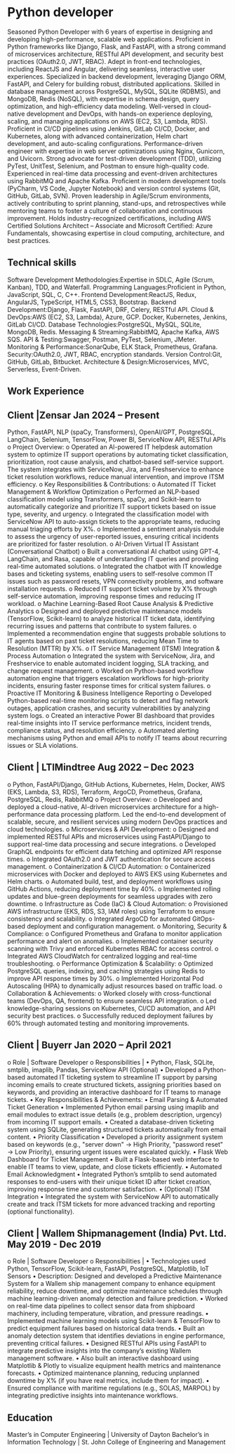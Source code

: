 # Python developer 
Seasoned Python Developer with 6 years of expertise in designing and developing high-performance, scalable web applications. Proficient in Python frameworks like Django, Flask, and FastAPI, with a strong command of microservices architecture, RESTful API development, and security best practices (OAuth2.0, JWT, RBAC). Adept in front-end technologies, including ReactJS and Angular, delivering seamless, interactive user experiences.
Specialized in backend development, leveraging Django ORM, FastAPI, and Celery for building robust, distributed applications. Skilled in database management across PostgreSQL, MySQL, SQLite (RDBMS), and MongoDB, Redis (NoSQL), with expertise in schema design, query optimization, and high-efficiency data modeling.
Well-versed in cloud-native development and DevOps, with hands-on experience deploying, scaling, and managing applications on AWS (EC2, S3, Lambda, RDS). Proficient in CI/CD pipelines using Jenkins, GitLab CI/CD, Docker, and Kubernetes, along with advanced containerization, Helm chart development, and auto-scaling configurations.
Performance-driven engineer with expertise in web server optimizations using Nginx, Gunicorn, and Uvicorn. Strong advocate for test-driven development (TDD), utilizing PyTest, UnitTest, Selenium, and Postman to ensure high-quality code. Experienced in real-time data processing and event-driven architectures using RabbitMQ and Apache Kafka. Proficient in modern development tools (PyCharm, VS Code, Jupyter Notebook) and version control systems (Git, GitHub, GitLab, SVN).
Proven leadership in Agile/Scrum environments, actively contributing to sprint planning, stand-ups, and retrospectives while mentoring teams to foster a culture of collaboration and continuous improvement. Holds industry-recognized certifications, including AWS Certified Solutions Architect – Associate and Microsoft Certified: Azure Fundamentals, showcasing expertise in cloud computing, architecture, and best practices.

## Technical skills 
Software Development Methodologies:Expertise in SDLC, Agile (Scrum, Kanban), TDD, and Waterfall.
Programming Languages:Proficient in Python, JavaScript, SQL, C, C++.
Frontend Development:ReactJS, Redux, AngularJS, TypeScript, HTML5, CSS3, Bootstrap.
Backend Development:Django, Flask, FastAPI, DRF, Celery, RESTful API.
Cloud & DevOps:AWS (EC2, S3, Lambda), Azure, GCP. Docker, Kubernetes, Jenkins, GitLab CI/CD.
Database Technologies:PostgreSQL, MySQL, SQLite, MongoDB, Redis.
Messaging & Streaming:RabbitMQ, Apache Kafka, AWS SQS.
API & Testing:Swagger, Postman, PyTest, Selenium, JMeter.
Monitoring & Performance:SonarQube, ELK Stack, Prometheus, Grafana.
Security:OAuth2.0, JWT, RBAC, encryption standards.
Version Control:Git, GitHub, GitLab, Bitbucket.
Architecture & Design:Microservices, MVC, Serverless, Event-Driven.
## Work Experience 
## Client |Zensar                                                                                         Jan 2024 – Present 
Python, FastAPI, NLP (spaCy, Transformers), OpenAI/GPT, PostgreSQL, LangChain, Selenium, TensorFlow, Power BI, ServiceNow API, RESTful APIs
o	Project Overview:
o	Operated an AI-powered IT helpdesk automation system to optimize IT support operations by automating ticket classification, prioritization, root cause analysis, and chatbot-based self-service support. The system integrates with ServiceNow, Jira, and Freshservice to enhance ticket resolution workflows, reduce manual intervention, and improve ITSM efficiency.
o	Key Responsibilities & Contributions:
o	Automated IT Ticket Management & Workflow Optimization
o	Performed an NLP-based classification model using Transformers, spaCy, and Scikit-learn to automatically categorize and prioritize IT support tickets based on issue type, severity, and urgency.
o	Integrated the classification model with ServiceNow API to auto-assign tickets to the appropriate teams, reducing manual triaging efforts by X%.
o	Implemented a sentiment analysis module to assess the urgency of user-reported issues, ensuring critical incidents are prioritized for faster resolution.
o	AI-Driven Virtual IT Assistant (Conversational Chatbot)
o	Built a conversational AI chatbot using GPT-4, LangChain, and Rasa, capable of understanding IT queries and providing real-time automated solutions.
o	Integrated the chatbot with IT knowledge bases and ticketing systems, enabling users to self-resolve common IT issues such as password resets, VPN connectivity problems, and software installation requests.
o	Reduced IT support ticket volume by X% through self-service automation, improving response times and reducing IT workload.
o	Machine Learning-Based Root Cause Analysis & Predictive Analytics
o	Designed and deployed predictive maintenance models (TensorFlow, Scikit-learn) to analyze historical IT ticket data, identifying recurring issues and patterns that contribute to system failures.
o	Implemented a recommendation engine that suggests probable solutions to IT agents based on past ticket resolutions, reducing Mean Time to Resolution (MTTR) by X%.
o	 IT Service Management (ITSM) Integration & Process Automation
o	Integrated the system with ServiceNow, Jira, and Freshservice to enable automated incident logging, SLA tracking, and change request management.
o	Worked on Python-based workflow automation engine that triggers escalation workflows for high-priority incidents, ensuring faster response times for critical system failures.
o	Proactive IT Monitoring & Business Intelligence Reporting
o	Developed Python-based real-time monitoring scripts to detect and flag network outages, application crashes, and security vulnerabilities by analyzing system logs.
o	Created an interactive Power BI dashboard that provides real-time insights into IT service performance metrics, incident trends, compliance status, and resolution efficiency.
o	Automated alerting mechanisms using Python and email APIs to notify IT teams about recurring issues or SLA violations.

## Client | LTIMindtree                                                                   Aug 2022 – Dec 2023 
o	Python, FastAPI/Django, GitHub Actions, Kubernetes, Helm, Docker, AWS (EKS, Lambda, S3, RDS), Terraform, ArgoCD, Prometheus, Grafana, PostgreSQL, Redis, RabbitMQ
o	Project Overview:
o	Developed and deployed a cloud-native, AI-driven microservices architecture for a high-performance data processing platform. Led the end-to-end development of scalable, secure, and resilient services using modern DevOps practices and cloud technologies.
o	Microservices & API Development:
o	Designed and implemented RESTful APIs and microservices using FastAPI/Django to support real-time data processing and secure integrations.
o	Developed GraphQL endpoints for efficient data fetching and optimized API response times.
o	Integrated OAuth2.0 and JWT authentication for secure access management.
o	Containerization & CI/CD Automation:
o	Containerized microservices with Docker and deployed to AWS EKS using Kubernetes and Helm charts.
o	Automated build, test, and deployment workflows using GitHub Actions, reducing deployment time by 40%.
o	Implemented rolling updates and blue-green deployments for seamless upgrades with zero downtime.
o	Infrastructure as Code (IaC) & Cloud Automation:
o	Provisioned AWS infrastructure (EKS, RDS, S3, IAM roles) using Terraform to ensure consistency and scalability.
o	Integrated ArgoCD for automated GitOps-based deployment and configuration management.
o	Monitoring, Security & Compliance:
o	Configured Prometheus and Grafana to monitor application performance and alert on anomalies.
o	Implemented container security scanning with Trivy and enforced Kubernetes RBAC for access control.
o	Integrated AWS CloudWatch for centralized logging and real-time troubleshooting.
o	Performance Optimization & Scalability:
o	Optimized PostgreSQL queries, indexing, and caching strategies using Redis to improve API response times by 30%.
o	Implemented Horizontal Pod Autoscaling (HPA) to dynamically adjust resources based on traffic load.
o	Collaboration & Achievements:
o	Worked closely with cross-functional teams (DevOps, QA, frontend) to ensure seamless API integration.
o	Led knowledge-sharing sessions on Kubernetes, CI/CD automation, and API security best practices.
o	Successfully reduced deployment failures by 60% through automated testing and monitoring improvements.

## Client |  Buyerr                                                                               Jan 2020 – April 2021
o	Role | Software Developer
o	Responsibilities |
•	Python, Flask, SQLite, smtplib, imaplib, Pandas, ServiceNow API (Optional)
•	Developed a Python-based automated IT ticketing system to streamline IT support by parsing incoming emails to create structured tickets, assigning priorities based on keywords, and providing an interactive dashboard for IT teams to manage tickets.
•	Key Responsibilities & Achievements:
•	Email Parsing & Automated Ticket Generation
•	Implemented Python email parsing using imaplib and email modules to extract issue details (e.g., problem description, urgency) from incoming IT support emails.
•	Created a database-driven ticketing system using SQLite, generating structured tickets automatically from email content.
•	Priority Classification
•	Developed a priority assignment system based on keywords (e.g., "server down" → High Priority, "password reset" → Low Priority), ensuring urgent issues were escalated quickly.
•	Flask Web Dashboard for Ticket Management
•	Built a Flask-based web interface to enable IT teams to view, update, and close tickets efficiently.
•	Automated Email Acknowledgment
•	Integrated Python’s smtplib to send automated responses to end-users with their unique ticket ID after ticket creation, improving response time and customer satisfaction.
•	(Optional) ITSM Integration
•	Integrated the system with ServiceNow API to automatically create and track ITSM tickets for more advanced tracking and reporting (optional functionality).


## Client | Wallem Shipmanagement (India) Pvt. Ltd.                        May 2019 - Dec 2019
o	Role | Software Developer
o	Responsibilities |
•	Technologies used Python, TensorFlow, Scikit-learn, FastAPI, PostgreSQL, Matplotlib, IoT Sensors
•	Description:
Designed and developed a Predictive Maintenance System for a Wallem ship management company to enhance equipment reliability, reduce downtime, and optimize maintenance schedules through machine learning-driven anomaly detection and failure prediction.
•	Worked on real-time data pipelines to collect sensor data from shipboard machinery, including temperature, vibration, and pressure readings.
•	Implemented machine learning models using Scikit-learn & TensorFlow to predict equipment failures based on historical data trends.
•	Built an anomaly detection system that identifies deviations in engine performance, preventing critical failures.
•	Designed RESTful APIs using FastAPI to integrate predictive insights into the company’s existing Wallem management software.
•	Also built an interactive dashboard using Matplotlib & Plotly to visualize equipment health metrics and maintenance forecasts.
•	Optimized maintenance planning, reducing unplanned downtime by X% (if you have real metrics, include them for impact).
•	Ensured compliance with maritime regulations (e.g., SOLAS, MARPOL) by integrating predictive insights into maintenance workflows.


## Education
Master’s in Computer Engineering | University of Dayton
Bachelor’s in Information Technology | St. John College of Engineering and Management 




